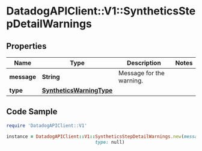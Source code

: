 # DatadogAPIClient::V1::SyntheticsStepDetailWarnings

## Properties

Name | Type | Description | Notes
------------ | ------------- | ------------- | -------------
**message** | **String** | Message for the warning. | 
**type** | [**SyntheticsWarningType**](SyntheticsWarningType.md) |  | 

## Code Sample

```ruby
require 'DatadogAPIClient::V1'

instance = DatadogAPIClient::V1::SyntheticsStepDetailWarnings.new(message: null,
                                 type: null)
```


